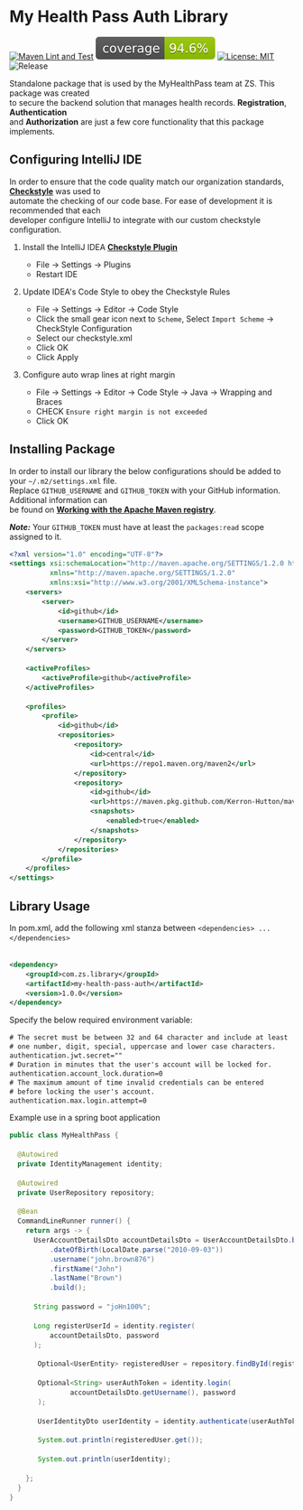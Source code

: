 # My Health Pass Auth Library

[![Maven Lint and Test](https://github.com/Kerron-Hutton/my-health-pass-auth-library/actions/workflows/maven_lint_and_test.yml/badge.svg)](https://github.com/Kerron-Hutton/my-health-pass-auth-library/actions/workflows/maven_lint_and_test.yml)
![Coverage](.github/badges/jacoco.svg)
[![License: MIT](https://img.shields.io/badge/License-MIT-blue.svg)](https://opensource.org/licenses/MIT)
![Release](https://img.shields.io/github/v/release/kerron-hutton/my-health-pass-auth-library?include_prereleases&logoColor=blue)

Standalone package that is used by the MyHealthPass team at ZS. This package was created  
to secure the backend solution that manages health records. **Registration**, **Authentication**  
and **Authorization** are just a few core functionality that this package implements.

## Configuring IntelliJ IDE

In order to ensure that the code quality match our organization
standards, **[Checkstyle](https://checkstyle.sourceforge.io/index.html)** was used to   
automate the checking of our code base. For ease of development it is recommended that each   
developer configure IntelliJ to integrate with our custom checkstyle configuration.

1. Install the IntelliJ IDEA **[Checkstyle Plugin](https://plugins.jetbrains.com/plugin/1065-checkstyle-idea)**
    - File → Settings → Plugins
    - Restart IDE

2. Update IDEA's Code Style to obey the Checkstyle Rules
    - File → Settings → Editor → Code Style
    - Click the small gear icon next to `Scheme`, Select `Import Scheme` → CheckStyle Configuration
    - Select our checkstyle.xml
    - Click OK
    - Click Apply

3. Configure auto wrap lines at right margin
    - File → Settings → Editor → Code Style → Java → Wrapping and Braces
    - CHECK `Ensure right margin is not exceeded`
    - Click OK

## Installing Package

In order to install our library the below configurations should be added to your `~/.m2/settings.xml` file.  
Replace `GITHUB_USERNAME` and `GITHUB_TOKEN` with your GitHub information. Additional information can  
be found on **[Working with the Apache Maven registry](https://docs.github.com/en/packages/working-with-a-github-packages-registry/working-with-the-apache-maven-registry)**.

***Note:*** Your `GITHUB_TOKEN` must have at least the `packages:read` scope assigned to it.

```xml
<?xml version="1.0" encoding="UTF-8"?>
<settings xsi:schemaLocation="http://maven.apache.org/SETTINGS/1.2.0 http://maven.apache.org/xsd/settings-1.2.0.xsd"
          xmlns="http://maven.apache.org/SETTINGS/1.2.0"
          xmlns:xsi="http://www.w3.org/2001/XMLSchema-instance">
    <servers>
        <server>
            <id>github</id>
            <username>GITHUB_USERNAME</username>
            <password>GITHUB_TOKEN</password>
        </server>
    </servers>

    <activeProfiles>
        <activeProfile>github</activeProfile>
    </activeProfiles>

    <profiles>
        <profile>
            <id>github</id>
            <repositories>
                <repository>
                    <id>central</id>
                    <url>https://repo1.maven.org/maven2</url>
                </repository>
                <repository>
                    <id>github</id>
                    <url>https://maven.pkg.github.com/Kerron-Hutton/maven</url>
                    <snapshots>
                        <enabled>true</enabled>
                    </snapshots>
                </repository>
            </repositories>
        </profile>
    </profiles>
</settings>

```

## Library Usage

In pom.xml, add the following xml stanza between `<dependencies> ... </dependencies>`

```xml

<dependency>
    <groupId>com.zs.library</groupId>
    <artifactId>my-health-pass-auth</artifactId>
    <version>1.0.0</version>
</dependency>
```

Specify the below required environment variable:

```properties
# The secret must be between 32 and 64 character and include at least 
# one number, digit, special, uppercase and lower case characters.
authentication.jwt.secret=""
# Duration in minutes that the user's account will be locked for.
authentication.account_lock.duration=0
# The maximum amount of time invalid credentials can be entered
# before locking the user's account.
authentication.max.login.attempt=0
```

Example use in a spring boot application

```java
public class MyHealthPass {

  @Autowired
  private IdentityManagement identity;

  @Autowired
  private UserRepository repository;

  @Bean
  CommandLineRunner runner() {
    return args -> {
      UserAccountDetailsDto accountDetailsDto = UserAccountDetailsDto.builder()
          .dateOfBirth(LocalDate.parse("2010-09-03"))
          .username("john.brown876")
          .firstName("John")
          .lastName("Brown")
          .build();

      String password = "joHn100%";

      Long registerUserId = identity.register(
          accountDetailsDto, password
      );

       Optional<UserEntity> registeredUser = repository.findById(registerUserId);

       Optional<String> userAuthToken = identity.login(
               accountDetailsDto.getUsername(), password
       );

       UserIdentityDto userIdentity = identity.authenticate(userAuthToken.get());

       System.out.println(registeredUser.get());

       System.out.println(userIdentity);

    };
  }
}
```
